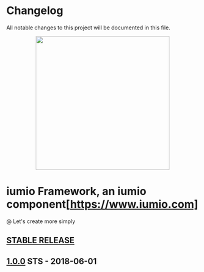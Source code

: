 # Changelog
All notable changes to this project will be documented in this file.

<p align="center"><a href="https://framework.iumio.com" target="_blank">
    <img src="https://framework.iumio.com/images/iumio-framework-horizontal.png" width="350">
</a></p>

iumio Framework, an iumio component[https://www.iumio.com]
========================================================

@ Let's create more simply

## [STABLE RELEASE]


## [1.0.0] STS - 2018-06-01

[STABLE RELEASE]: https://github.com/iumio-team/iumio-framework/
[1.0.0]: https://github.com/iumio-team/iumio-framework/releases/tag/v1.0.0
